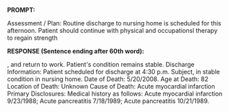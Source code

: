 **PROMPT:**

Assessment / Plan: Routine discharge to nursing home is scheduled for this afternoon. Patient should continue with physical and occupationsl therapy to regain strength

**RESPONSE (Sentence ending after 60th word):**

, and return to work. Patient's condition remains stable. Discharge Information: Patient scheduled for discharge at 4:30 p.m. Subject, in stable condition in nursing home. Date of Death: 5/20/2008. Age at Death: 82  Location of Death: Unknown  Cause of Death: Acute myocardial infarction  Primary Disclosures: Medical history as follows: Acute myocardial infarction 9/23/1988; Acute pancreatitis 7/18/1989; Acute pancreatitis 10/21/1989. 